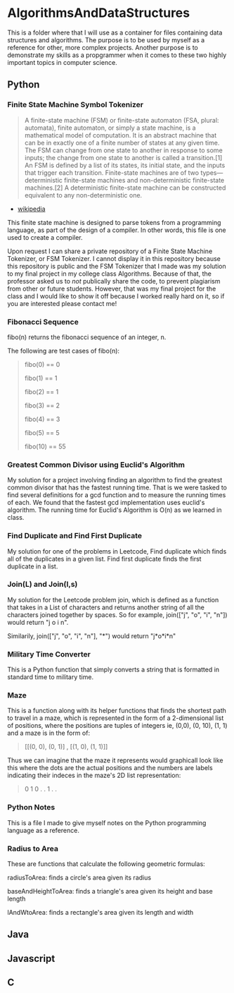 # AlgorithmsAndDataStructures

This is a folder where that I will use as a container for files containing data structures and algorithms. The purpose is to be used by myself as a reference for other, more complex projects. Another purpose is to demonstrate my skills as a propgrammer when it comes to these two highly important topics in computer science.

## Python

### Finite State Machine Symbol Tokenizer

> A finite-state machine (FSM) or finite-state automaton (FSA, plural: automata), finite automaton, or simply a state machine, is a mathematical model of computation. It is an abstract machine that can be in exactly one of a finite number of states at any given time. The FSM can change from one state to another in response to some inputs; the change from one state to another is called a transition.[1] An FSM is defined by a list of its states, its initial state, and the inputs that trigger each transition. Finite-state machines are of two types—deterministic finite-state machines and non-deterministic finite-state machines.[2] A deterministic finite-state machine can be constructed equivalent to any non-deterministic one.

- [wikipedia](https://en.wikipedia.org/wiki/Finite-state_machine)

This finite state machine is designed to parse tokens from a programming language, as part of the design of a compiler. In other words, this file is one used to create a compiler.

Upon request I can share a private repository of a Finite State Machine Tokenizer, or FSM Tokenizer. I cannot display it in this repository because this repository is public and the FSM Tokenizer that I made was my solution to my final project in my college class Algorithms. Because of that, the professor asked us to _not_ publically share the code, to prevent plagiarism from other or future students. However, that was my final project for the class and I would like to show it off because I worked really hard on it, so if you are interested please contact me!

### Fibonacci Sequence

fibo(n) returns the fibonacci sequence of an integer, n.

The following are test cases of fibo(n):

> fibo(0) == 0
>
> fibo(1) == 1
>
> fibo(2) == 1
>
> fibo(3) == 2
>
> fibo(4) == 3
>
> fibo(5) == 5
>
> fibo(10) == 55

### Greatest Common Divisor using Euclid's Algorithm

My solution for a project involving finding an algorithm to find the greatest common divisor that has the fastest running time. That is we were tasked to find several definitions for a gcd function and to measure the running times of each. We found that the fastest gcd implementation uses euclid's algorithm. The running time for Euclid's Algorithm is O(n) as we learned in class.

### Find Duplicate and Find First Duplicate

My solution for one of the problems in Leetcode, Find duplicate which finds all of the duplicates in a given list. Find first duplicate finds the first duplicate in a list.

### Join(L) and Join(l,s)

My solution for the Leetcode problem join, which is defined as a function that takes in a List of characters and returns another string of all the characters joined together by spaces. So for example, join(["j", "o", "i", "n"]) would return "j o i n".

Similarily, join(["j", "o", "i", "n"], "\*") would return "j\*o\*i\*n"

### Military Time Converter

This is a Python function that simply converts a string that is formatted in standard time to military time.

### Maze

This is a function along with its helper functions that finds the shortest path to travel in a maze, which is represented in the form of a 2-dimensional list of positions, where the positions are tuples of integers ie, (0,0), (0, 10), (1, 1) and a maze is in the form of:

> [[(0, 0), (0, 1)] , [(1, 0), (1, 1)]]

Thus we can imagine that the maze it represents would graphicall look like this where the dots are the actual positions and the numbers are labels indicating their indeces in the maze's 2D list representation:

> 0 1
> 0 . .
> 1 . .

### Python Notes

This is a file I made to give myself notes on the Python programming language as a reference.

### Radius to Area

These are functions that calculate the following geometric formulas:

radiusToArea: finds a circle's area given its radius

baseAndHeightToArea: finds a triangle's area given its height and base length

lAndWtoArea: finds a rectangle's area given its length and width

## Java

## Javascript

## C
